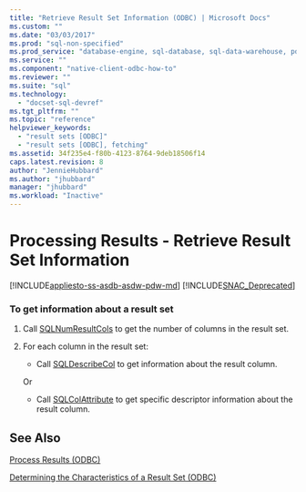 ```yaml
---
title: "Retrieve Result Set Information (ODBC) | Microsoft Docs"
ms.custom: ""
ms.date: "03/03/2017"
ms.prod: "sql-non-specified"
ms.prod_service: "database-engine, sql-database, sql-data-warehouse, pdw"
ms.service: ""
ms.component: "native-client-odbc-how-to"
ms.reviewer: ""
ms.suite: "sql"
ms.technology: 
  - "docset-sql-devref"
ms.tgt_pltfrm: ""
ms.topic: "reference"
helpviewer_keywords: 
  - "result sets [ODBC]"
  - "result sets [ODBC], fetching"
ms.assetid: 34f235e4-f80b-4123-8764-9deb18506f14
caps.latest.revision: 8
author: "JennieHubbard"
ms.author: "jhubbard"
manager: "jhubbard"
ms.workload: "Inactive"
---
```

# Processing Results - Retrieve Result Set Information
[!INCLUDE[appliesto-ss-asdb-asdw-pdw-md](../../includes/appliesto-ss-asdb-asdw-pdw-md.md)]
[!INCLUDE[SNAC_Deprecated](../../includes/snac-deprecated.md)]

    
### To get information about a result set  
  
1.  Call [SQLNumResultCols](../../relational-databases/native-client-odbc-api/sqlnumresultcols.md) to get the number of columns in the result set.  
  
2.  For each column in the result set:  
  
    -   Call [SQLDescribeCol](../../relational-databases/native-client-odbc-api/sqldescribecol.md) to get information about the result column.  
  
     Or  
  
    -   Call [SQLColAttribute](../../relational-databases/native-client-odbc-api/sqlcolattribute.md) to get specific descriptor information about the result column.  
  
## See Also  
[Process Results &#40;ODBC&#41;](../../relational-databases/native-client-odbc-how-to/processing-results-process-results.md)

[Determining the Characteristics of a Result Set &#40;ODBC&#41;](../../relational-databases/native-client-odbc-results/determining-the-characteristics-of-a-result-set-odbc.md)  
  
  

